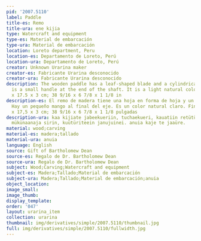 ```yaml
---
pid: '2007.5110'
label: Paddle
title-es: Remo
title-ura: ene kijia
type: Watercraft and equipment
type-es: Material de embarcación
type-ura: Material de embarcación
location: Loreto department, Peru
location-es: Departamento de Loreto, Perú
location-ura: Departamento de Loreto, Perú
creator: Unknown Urarina maker
creator-es: Fabricante Urarina desconocido
creator-ura: Fabricante Urarina desconocido
description: The wooden paddle has a leaf-shaped blade and a cylindrical shaft. There
  is a small handle at the end of the shaft. It is a light natural color. Late 1800s-2002.98
  x 17.5 x 3 cm; 38 9/16 x 6 7/8 x 1 1/8 in
description-es: El remo de madera tiene una hoja en forma de hoja y un eje cilíndrico.
  Hay un pequeño mango al final del eje. Es un color natural claro. Finales de 1800-2002,98
  x 17,5 x 3 cm; 38 9/16 x 6 7/8 x 1 1/8 pulgadas
description-ura: kaa kijiate jabeekueriin, tuchaekueri, kauatiin retütüin bijinujuinei
  mükünaanaja sirin, kuütüriteein janujuinei. anuia kaje te jaaüre.
material: wood;carving
material-es: madera;tallado
material-ura: anuia
language: English
source: Gift of Bartholomew Dean
source-es: Regalo de Dr. Bartholomew Dean
source-ura: Regalo de Dr. Bartholomew Dean
subject: Wood;Carving;Watercraft and equipment
subject-es: Madera;Tallado;Material de embarcación
subject-ura: Madera;Tallado;Material de embarcación;anuia
object_location:
image_small:
image_thumb:
display_template:
order: '047'
layout: urarina_item
collection: urarina
thumbnail: img/derivatives/simple/2007.5110/thumbnail.jpg
full: img/derivatives/simple/2007.5110/fullwidth.jpg
---
```

